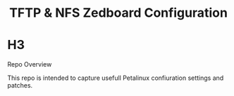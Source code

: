 <h1 align="center">TFTP & NFS Zedboard Configuration</h1>


<p align="center"><project description goes here!></p>


# H3
Repo Overview

This repo is intended to capture usefull Petalinux confiuration settings and patches.

